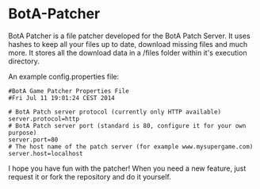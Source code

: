 BotA-Patcher
============

BotA Patcher is a file patcher developed for the BotA Patch Server. It uses hashes to keep all your files up to date, download missing files and much more.
It stores all the download data in a /files folder within it's execution directory.

An example config.properties file:

```
#BotA Game Patcher Properties File
#Fri Jul 11 19:01:24 CEST 2014

# BotA Patch server protocol (currently only HTTP available)
server.protocol=http
# BotA Patch server port (standard is 80, configure it for your own purpose)
server.port=80
# The host name of the patch server (for example www.mysupergame.com)
server.host=localhost
```

I hope you have fun with the patcher! When you need a new feature, just request it or fork the repository and do it yourself.
